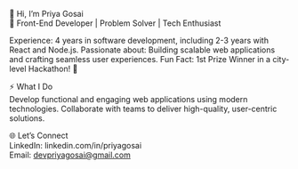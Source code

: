 👋 Hi, I’m Priya Gosai<br>
🚀 Front-End Developer | Problem Solver | Tech Enthusiast

Experience: 4 years in software development, including 2-3 years with React and Node.js.
Passionate about: Building scalable web applications and crafting seamless user experiences.
Fun Fact: 1st Prize Winner in a city-level Hackathon! 🎉


⚡ What I Do<br>
Develop functional and engaging web applications using modern technologies.
Collaborate with teams to deliver high-quality, user-centric solutions.


🌐 Let’s Connect<br>
LinkedIn: linkedin.com/in/priyagosai<br>
Email: devpriyagosai@gmail.com

